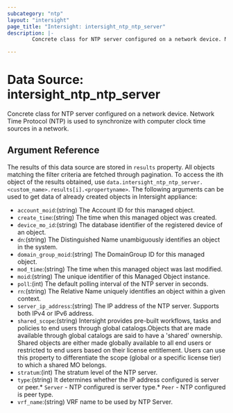 ```yaml
---
subcategory: "ntp"
layout: "intersight"
page_title: "Intersight: intersight_ntp_ntp_server"
description: |-
        Concrete class for NTP server configured on a network device. Network Time Protocol (NTP) is used to synchronize with computer clock time sources in a network.

---
```


# Data Source: intersight_ntp_ntp_server
Concrete class for NTP server configured on a network device. Network Time Protocol (NTP) is used to synchronize with computer clock time sources in a network.
## Argument Reference
The results of this data source are stored in `results` property.
All objects matching the filter criteria are fetched through pagination.
To access the ith object of the results obtained, use `data.intersight_ntp_ntp_server.<custom_name>.results[i].<propertyname>`.
The following arguments can be used to get data of already created objects in Intersight appliance:
* `account_moid`:(string) The Account ID for this managed object. 
* `create_time`:(string) The time when this managed object was created. 
* `device_mo_id`:(string) The database identifier of the registered device of an object. 
* `dn`:(string) The Distinguished Name unambiguously identifies an object in the system. 
* `domain_group_moid`:(string) The DomainGroup ID for this managed object. 
* `mod_time`:(string) The time when this managed object was last modified. 
* `moid`:(string) The unique identifier of this Managed Object instance. 
* `poll`:(int) The default polling interval of the NTP server in seconds. 
* `rn`:(string) The Relative Name uniquely identifies an object within a given context. 
* `server_ip_address`:(string) The IP address of the NTP server. Supports both IPv4 or IPv6 address. 
* `shared_scope`:(string) Intersight provides pre-built workflows, tasks and policies to end users through global catalogs.Objects that are made available through global catalogs are said to have a 'shared' ownership. Shared objects are either made globally available to all end users or restricted to end users based on their license entitlement. Users can use this property to differentiate the scope (global or a specific license tier) to which a shared MO belongs. 
* `stratum`:(int) The stratum level of the NTP server. 
* `type`:(string) It determines whether the IP address configured is server or peer.* `Server` - NTP configured is server type.* `Peer` - NTP configured is peer type. 
* `vrf_name`:(string) VRF name to be used by NTP Server. 
 
